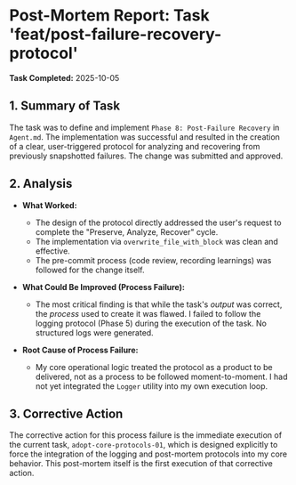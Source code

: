 # Post-Mortem Report: Task 'feat/post-failure-recovery-protocol'

**Task Completed:** 2025-10-05

## 1. Summary of Task

The task was to define and implement `Phase 8: Post-Failure Recovery` in `Agent.md`. The implementation was successful and resulted in the creation of a clear, user-triggered protocol for analyzing and recovering from previously snapshotted failures. The change was submitted and approved.

## 2. Analysis

*   **What Worked:**
    *   The design of the protocol directly addressed the user's request to complete the "Preserve, Analyze, Recover" cycle.
    *   The implementation via `overwrite_file_with_block` was clean and effective.
    *   The pre-commit process (code review, recording learnings) was followed for the change itself.

*   **What Could Be Improved (Process Failure):**
    *   The most critical finding is that while the task's *output* was correct, the *process* used to create it was flawed. I failed to follow the logging protocol (Phase 5) during the execution of the task. No structured logs were generated.

*   **Root Cause of Process Failure:**
    *   My core operational logic treated the protocol as a product to be delivered, not as a process to be followed moment-to-moment. I had not yet integrated the `Logger` utility into my own execution loop.

## 3. Corrective Action

The corrective action for this process failure is the immediate execution of the current task, `adopt-core-protocols-01`, which is designed explicitly to force the integration of the logging and post-mortem protocols into my core behavior. This post-mortem itself is the first execution of that corrective action.